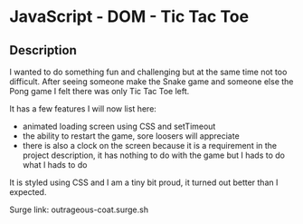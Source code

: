 # JavaScript - DOM - Tic Tac Toe

## Description

I wanted to do something fun and challenging but at the same time not too difficult.
After seeing someone make the Snake game and someone else the Pong game I felt there was only Tic Tac Toe left.

It has a few features I will now list here:
- animated loading screen using CSS and setTimeout
- the ability to restart the game, sore loosers will appreciate
- there is also a clock on the screen because it is a requirement in 
the project description, it has nothing to do with the game but I hads to do what I hads to do

It is styled using CSS and I am a tiny bit proud, it turned out better than I expected.

Surge link: outrageous-coat.surge.sh
